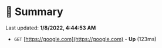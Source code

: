 # 📖 Summary
Last updated: **1/8/2022, 4:44:53 AM**

- `GET` [https://google.com](https://google.com) - **Up** (123ms)
